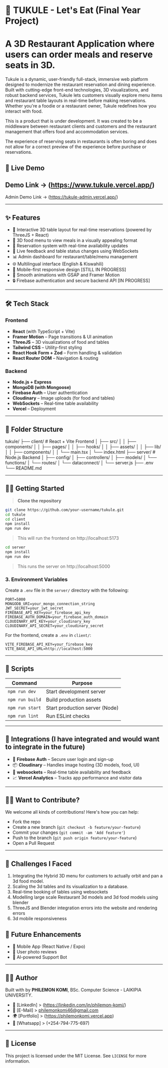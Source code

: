 # 🧆 TUKULE - Let's Eat (Final Year Project)
# A 3D Restaurant Application where users can order meals and reserve seats in 3D.

Tukule is a dynamic, user-friendly full-stack, immersive web platform designed to modernize the restaurant reservation and dining experience. Built with cutting-edge front-end technologies, 3D visualizations, and robust backend services, Tukule lets customers visually explore menu items and restaurant table layouts in real-time before making reservations. Whether you're a foodie or a restaurant owner, Tukule redefines how you interact with food.

This is a product that is under development. It was created to be a middleware between restaurant clients and customers and the restaurant management that offers food and accommodation services.

The experience of reserving seats in restaurants is often boring and does not allow for a correct preview of the experience before purchase or reservations.

## 🚀 Live Demo

Demo Link -> (https://www.tukule.vercel.app/)
---
Admin Demo Link -> (https://tukule-admin.vercel.app/)

---

## ✨ Features

- 🧭 Interactive 3D table layout for real-time reservations (powered by ThreeJS + React)
- 🍔 3D food menu to view meals in a visually appealing format
- 📅 Reservation system with real-time availability updates
- 🔔 Live feedback and table status changes using WebSockets
- 📊 Admin dashboard for restaurant/table/menu management
- 🌐 Multilingual interface (English & Kiswahili)
- 📱 Mobile-first responsive design [STILL IN PROGRESS]
- 🎨 Smooth animations with GSAP and Framer Motion
- 🔒 Firebase authentication and secure backend API [IN PROGRESS]

---

## 🛠️ Tech Stack

### Frontend
- **React** (with TypeScript + Vite)
- **Framer Motion** – Page transitions & UI animation
- **ThreeJS** – 3D visualizations of food and tables
- **Tailwind CSS** – Utility-first styling
- **React Hook Form + Zod** – Form handling & validation
- **React Router DOM** – Navigation & routing

### Backend
- **Node.js + Express**
- **MongoDB (with Mongoose)**
- **Firebase Auth** – User authentication
- **Cloudinary** – Image uploads (for food and tables)
- **WebSockets** – Real-time table availability
- **Vercel** – Deployment

---

## 📁 Folder Structure
tukule/
├── client/ # React + Vite Frontend
│ ├── src/
│ │ ├── components/
│ │ ├── pages/
│ │ ├── hooks/
│ │ ├── assets/
│ │ ├── lib/
│ │ ├── components/
│ │ └── main.tsx
│ └── index.html
├── server/ # Node.js Backend
│ ├── config/
│ ├── controllers/
│ ├── models/
│ └── functions/
│ └── routes/
│ └── dataconnect/
│ └── server.js
├── .env
└── README.md


---

## 🧑‍💻 Getting Started

> **Clone the repository**

```bash
git clone https://github.com/your-username/tukule.git
cd tukule
cd client
npm install
npm run dev
```
> This will run the frontend on http://localhost:5173

```bash
cd server
npm install
npm run dev
```

> This runs the server on http://localhost:5000

### 3. Environment Variables

Create a `.env` file in the `server/` directory with the following:

```env
PORT=5000
MONGODB_URI=your_mongo_connection_string
JWT_SECRET=your_jwt_secret
FIREBASE_API_KEY=your_firebase_api_key
FIREBASE_AUTH_DOMAIN=your_firebase_auth_domain
CLOUDINARY_API_KEY=your_cloudinary_key
CLOUDINARY_API_SECRET=your_cloudinary_secret
```

For the frontend, create a `.env` in `client/`:

```env
VITE_FIREBASE_API_KEY=your_firebase_key
VITE_BASE_API_URL=http://localhost:5000
```

---

## 🧪 Scripts

| Command           | Purpose                        |
|------------------|--------------------------------|
| `npm run dev`    | Start development server       |
| `npm run build`  | Build production assets        |
| `npm run start`  | Start production server (Node) |
| `npm run lint`   | Run ESLint checks              |

---

## 🧩 Integrations (I have integrated and would want to integrate in the future)

- 🔐 **Firebase Auth** – Secure user login and sign-up
- 📦 **Cloudinary** – Handles image hosting (3D models, food, UI)
- 🔄 **websockets** – Real-time table availability and feedback
- 📈 **Vercel Analytics** – Tracks app performance and visitor data

---

## 🙋‍♂️ Want to Contribute?

We welcome all kinds of contributions! Here's how you can help:

- Fork the repo
- Create a new branch (`git checkout -b feature/your-feature`)
- Commit your changes (`git commit -am 'Add feature'`)
- Push to the branch (`git push origin feature/your-feature`)
- Open a Pull Request

---

## 🧠 Challenges I Faced
1. Integrating the Hybrid 3D menu for customers to actually orbit and pan a 3d food model.
2. Scaling the 3d tables and its visualization to a database.
3. Real-time booking of tables using websockets
4. Modelling large scale Restaurant 3d models and 3d food models using blender
5. ThreeJS and Blender integration errors into the website and rendering errors
6. 3d mobile responsiveness

## 📣 Future Enhancements

- 📲 Mobile App (React Native / Expo)
- 🤳 User photo reviews
- 🧠 AI-powered Support Bot

---

## 🧑‍🏫 Author

Built with by **PHILEMON KOMI**, BSc. Computer Science - LAIKIPIA UNIVERSITY.

- 💼 [LinkedIn] > (https://linkedin.com/in/philemon-komi/)
- 📧 [E-Mail] > philemonkomi46@gmail.com
- 🌍 [Portfolio] > (https://philemonkomi.vercel.app)
- 📲 [Whatsapp] > (+254-794-775-697)

---

## 📄 License

This project is licensed under the MIT License. See `LICENSE` for more information.